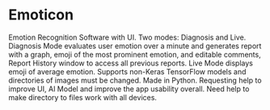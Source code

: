 # Emoticon
Emotion Recognition Software with UI. Two modes: Diagnosis and Live. Diagnosis Mode evaluates user emotion over a minute and generates report with a graph, emoji of the most prominent emotion, and editable comments, Report History window to access all previous reports. Live Mode displays emoji of average emotion. Supports non-Keras TensorFlow models and directories of images must be changed. Made in Python. Requesting help to improve UI, AI Model and improve the app usability overall. Need help to make directory to files work with all devices.
